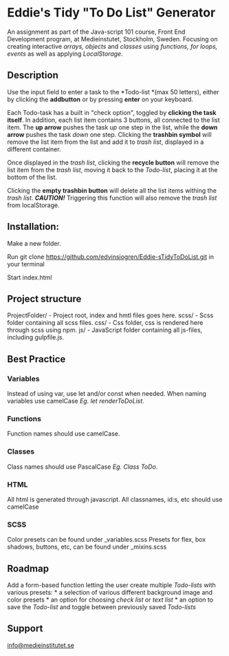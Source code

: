 # Eddie's Tidy "To Do List" Generator
An assignment as part of the Java-script 101 course, Front End Development program, at Medieinstutet, Stockholm, Sweden. Focusing on creating interactive *arrays, objects* and *classes* using *functions, for loops, events* as well as applying *LocalStorage*. 

## Description
Use the input field to enter a task to the *Todo-list *(max 50 letters), either by clicking the **addbutton** or by pressing **enter** on your keyboard.

Each Todo-task has a built in "check option", toggled by **clicking the task itself**. In addition, each list item contains 3 buttons, all connected to the list item. The **up arrow** pushes the task *up* one step in the list, while the **down arrow** pushes the task *down* one step. Clicking the **trashbin symbol** will remove the list item from the list and add it to *trash list*, displayed in a different container.

Once displayed in the *trash list*, clicking the **recycle button** will remove the list item from the *trash list*, moving it back to the *Todo-list*, placing it at the bottom of the list.

Clicking the **empty trashbin button** will delete all the list items withing the *trash list*. ***CAUTION!*** Triggering this function will also remove the *trash list* from localStorage.

## Installation:
Make a new folder.

Run git clone https://github.com/edvinsjogren/Eddie-sTidyToDoList.git in your terminal

Start index.html

## Project structure
ProjectFolder/ - Project root, index and hmtl files goes here.
scss/ - Scss folder containing all scss files.
css/ - Css folder, css is rendered here through scss using npm.
js/ - JavaScript folder containing all js-files, including gulpfile.js.

## Best Practice

### Variables
Instead of using var, use let and/or const when needed.
When naming variables use camelCase *Eg. let renderToDoList*.

### Functions
Function names should use camelCase.

### Classes
Class names should use PascalCase *Eg. Class ToDo*.

### HTML
All html is generated through javascript.
All classnames, id:s, etc should use camelCase 

### SCSS
Color presets can be found under _variables.scss
Presets for flex, box shadows, buttons, etc, can be found under _mixins.scss

## Roadmap
Add a form-based function letting the user create multiple *Todo-lists* with various presets: 
    * a selection of various different background image and color presets 
    * an option for choosing *check list* or *text list*
    * an option to save the *Todo-list* and toggle between previously saved *Todo-lists*

## Support 
info@medieinstitutet.se
